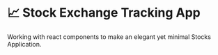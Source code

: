 # :chart_with_upwards_trend: Stock Exchange Tracking App

Working with react components to make an elegant yet minimal Stocks Application.
